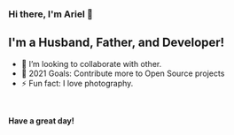 ### Hi there, I'm Ariel 👋

## I'm a Husband, Father, and Developer!
- 👯 I’m looking to collaborate with other.
- 🥅 2021 Goals: Contribute more to Open Source projects
- ⚡ Fun fact: I love photography.

<br />


**Have a great day!**

